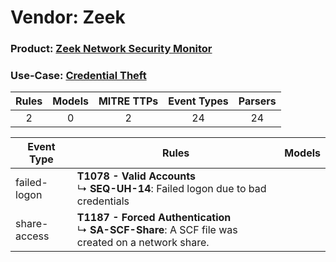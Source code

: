 Vendor: Zeek
============
### Product: [Zeek Network Security Monitor](../ds_zeek_zeek_network_security_monitor.md)
### Use-Case: [Credential Theft](../../../../UseCases/uc_credential_theft.md)

| Rules | Models | MITRE TTPs | Event Types | Parsers |
|:-----:|:------:|:----------:|:-----------:|:-------:|
|   2   |   0    |     2      |     24      |   24    |

| Event Type   | Rules                                                                                                      | Models |
| ------------ | ---------------------------------------------------------------------------------------------------------- | ------ |
| failed-logon | <b>T1078 - Valid Accounts</b><br> ↳ <b>SEQ-UH-14</b>: Failed logon due to bad credentials                  |        |
| share-access | <b>T1187 - Forced Authentication</b><br> ↳ <b>SA-SCF-Share</b>: A SCF file was created on a network share. |        |